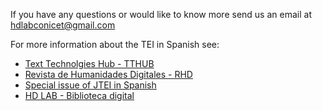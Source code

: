 If you have any questions or would like to know more send us an email at [hdlabconicet@gmail.com](mailto:hdlabconicet@gmail.com)<br>

For more information about the TEI in Spanish see:<br>
- [Text Technolgies Hub - TTHUB](https://tthub.io/)<br>
- [Revista de Humanidades Digitales - RHD](https://revistas.uned.es/index.php/RHD/about) <br>
- [Special issue of JTEI in Spanish](https://journals.openedition.org/jtei/) <br>
- [HD LAB - Biblioteca digital](https://hdlab.space/biblioteca-digital/)  <br>
  